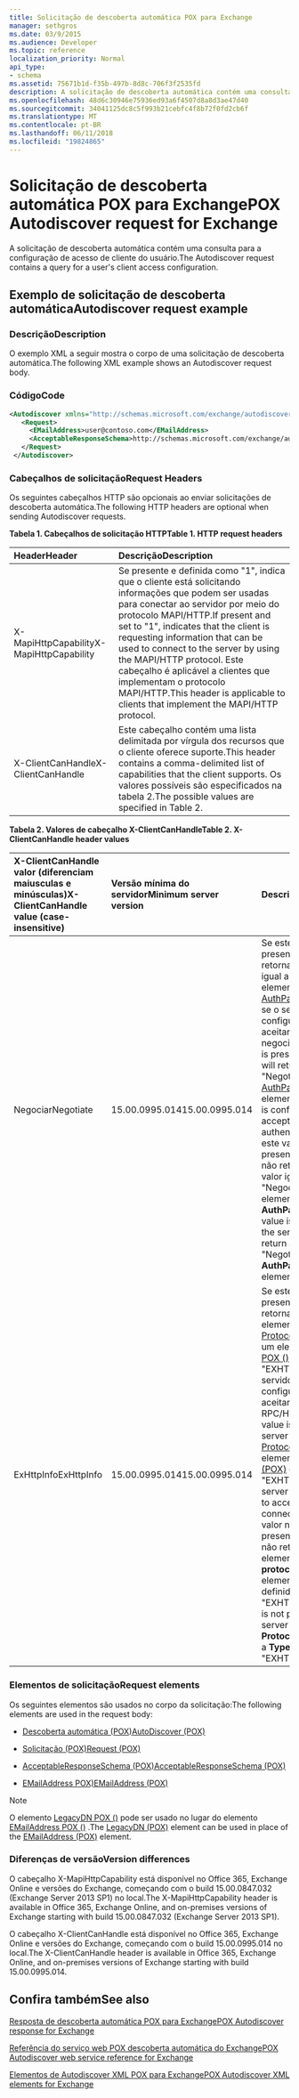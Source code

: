 ```yaml
---
title: Solicitação de descoberta automática POX para Exchange
manager: sethgros
ms.date: 03/9/2015
ms.audience: Developer
ms.topic: reference
localization_priority: Normal
api_type:
- schema
ms.assetid: 75671b1d-f35b-497b-8d8c-706f3f2535fd
description: A solicitação de descoberta automática contém uma consulta para a configuração de acesso de cliente do usuário.
ms.openlocfilehash: 48d6c30946e75936ed93a6f4507d8a8d3ae47d40
ms.sourcegitcommit: 34041125dc8c5f993b21cebfc4f8b72f0fd2cb6f
ms.translationtype: MT
ms.contentlocale: pt-BR
ms.lasthandoff: 06/11/2018
ms.locfileid: "19824865"
---
```

# <a name="pox-autodiscover-request-for-exchange"></a><span data-ttu-id="bfba9-103">Solicitação de descoberta automática POX para Exchange</span><span class="sxs-lookup"><span data-stu-id="bfba9-103">POX Autodiscover request for Exchange</span></span>

<span data-ttu-id="bfba9-104">A solicitação de descoberta automática contém uma consulta para a configuração de acesso de cliente do usuário.</span><span class="sxs-lookup"><span data-stu-id="bfba9-104">The Autodiscover request contains a query for a user's client access configuration.</span></span>
  
## <a name="autodiscover-request-example"></a><span data-ttu-id="bfba9-105">Exemplo de solicitação de descoberta automática</span><span class="sxs-lookup"><span data-stu-id="bfba9-105">Autodiscover request example</span></span>

### <a name="description"></a><span data-ttu-id="bfba9-106">Descrição</span><span class="sxs-lookup"><span data-stu-id="bfba9-106">Description</span></span>

<span data-ttu-id="bfba9-107">O exemplo XML a seguir mostra o corpo de uma solicitação de descoberta automática.</span><span class="sxs-lookup"><span data-stu-id="bfba9-107">The following XML example shows an Autodiscover request body.</span></span>
  
### <a name="code"></a><span data-ttu-id="bfba9-108">Código</span><span class="sxs-lookup"><span data-stu-id="bfba9-108">Code</span></span>

```XML
<Autodiscover xmlns="http://schemas.microsoft.com/exchange/autodiscover/outlook/requestschema/2006">
   <Request>
     <EMailAddress>user@contoso.com</EMailAddress>
     <AcceptableResponseSchema>http://schemas.microsoft.com/exchange/autodiscover/outlook/responseschema/2006a</AcceptableResponseSchema>
   </Request>
 </Autodiscover>
```

### <a name="request-headers"></a><span data-ttu-id="bfba9-109">Cabeçalhos de solicitação</span><span class="sxs-lookup"><span data-stu-id="bfba9-109">Request Headers</span></span>

<span data-ttu-id="bfba9-110">Os seguintes cabeçalhos HTTP são opcionais ao enviar solicitações de descoberta automática.</span><span class="sxs-lookup"><span data-stu-id="bfba9-110">The following HTTP headers are optional when sending Autodiscover requests.</span></span>
  
<span data-ttu-id="bfba9-111">**Tabela 1. Cabeçalhos de solicitação HTTP**</span><span class="sxs-lookup"><span data-stu-id="bfba9-111">**Table 1. HTTP request headers**</span></span>

|<span data-ttu-id="bfba9-112">**Header**</span><span class="sxs-lookup"><span data-stu-id="bfba9-112">**Header**</span></span>|<span data-ttu-id="bfba9-113">**Descrição**</span><span class="sxs-lookup"><span data-stu-id="bfba9-113">**Description**</span></span>|
|:-----|:-----|
|<span data-ttu-id="bfba9-114">X-MapiHttpCapability</span><span class="sxs-lookup"><span data-stu-id="bfba9-114">X-MapiHttpCapability</span></span>  <br/> |<span data-ttu-id="bfba9-115">Se presente e definida como "1", indica que o cliente está solicitando informações que podem ser usadas para conectar ao servidor por meio do protocolo MAPI/HTTP.</span><span class="sxs-lookup"><span data-stu-id="bfba9-115">If present and set to "1", indicates that the client is requesting information that can be used to connect to the server by using the MAPI/HTTP protocol.</span></span> <span data-ttu-id="bfba9-116">Este cabeçalho é aplicável a clientes que implementam o protocolo MAPI/HTTP.</span><span class="sxs-lookup"><span data-stu-id="bfba9-116">This header is applicable to clients that implement the MAPI/HTTP protocol.</span></span>  <br/> |
|<span data-ttu-id="bfba9-117">X-ClientCanHandle</span><span class="sxs-lookup"><span data-stu-id="bfba9-117">X-ClientCanHandle</span></span>  <br/> |<span data-ttu-id="bfba9-118">Este cabeçalho contém uma lista delimitada por vírgula dos recursos que o cliente oferece suporte.</span><span class="sxs-lookup"><span data-stu-id="bfba9-118">This header contains a comma-delimited list of capabilities that the client supports.</span></span> <span data-ttu-id="bfba9-119">Os valores possíveis são especificados na tabela 2.</span><span class="sxs-lookup"><span data-stu-id="bfba9-119">The possible values are specified in Table 2.</span></span>  <br/> |
   
<span data-ttu-id="bfba9-120">**Tabela 2. Valores de cabeçalho X-ClientCanHandle**</span><span class="sxs-lookup"><span data-stu-id="bfba9-120">**Table 2. X-ClientCanHandle header values**</span></span>

|<span data-ttu-id="bfba9-121">**X-ClientCanHandle valor (diferenciam maiusculas e minúsculas)**</span><span class="sxs-lookup"><span data-stu-id="bfba9-121">**X-ClientCanHandle value (case-insensitive)**</span></span>|<span data-ttu-id="bfba9-122">**Versão mínima do servidor**</span><span class="sxs-lookup"><span data-stu-id="bfba9-122">**Minimum server version**</span></span>|<span data-ttu-id="bfba9-123">**Descrição**</span><span class="sxs-lookup"><span data-stu-id="bfba9-123">**Description**</span></span>|
|:-----|:-----|:-----|
|<span data-ttu-id="bfba9-124">Negociar</span><span class="sxs-lookup"><span data-stu-id="bfba9-124">Negotiate</span></span>  <br/> |<span data-ttu-id="bfba9-125">15.00.0995.014</span><span class="sxs-lookup"><span data-stu-id="bfba9-125">15.00.0995.014</span></span>  <br/> |<span data-ttu-id="bfba9-126">Se este valor estiver presente, o servidor retornará um valor igual a "Negociar" no elemento [AuthPackage (POX)](authpackage-pox.md) se o servidor está configurado para aceitar a autenticação negociar.</span><span class="sxs-lookup"><span data-stu-id="bfba9-126">If this value is present, the server will return a value of "Negotiate" in the [AuthPackage (POX)](authpackage-pox.md) element if the server is configured to accept Negotiate authentication.</span></span> <span data-ttu-id="bfba9-127">Se este valor não estiver presente, o servidor não retornará um valor igual a "Negociar" no elemento **AuthPackage** .</span><span class="sxs-lookup"><span data-stu-id="bfba9-127">If this value is not present, the server will not return a value of "Negotiate" in the **AuthPackage** element.</span></span>  <br/> |
|<span data-ttu-id="bfba9-128">ExHttpInfo</span><span class="sxs-lookup"><span data-stu-id="bfba9-128">ExHttpInfo</span></span>  <br/> |<span data-ttu-id="bfba9-129">15.00.0995.014</span><span class="sxs-lookup"><span data-stu-id="bfba9-129">15.00.0995.014</span></span>  <br/> |<span data-ttu-id="bfba9-130">Se este valor estiver presente, o servidor retornará um elemento de [Protocolo POX ()](protocol-pox.md) com um elemento de [Tipo POX ()](type-pox.md) definido como "EXHTTP" se o servidor está configurado para aceitar conexões de RPC/HTTP.</span><span class="sxs-lookup"><span data-stu-id="bfba9-130">If this value is present, the server will return a [Protocol (POX)](protocol-pox.md) element with a [Type (POX)](type-pox.md) element set to "EXHTTP" if the server is configured to accept RPC/HTTP connections.</span></span> <span data-ttu-id="bfba9-131">Se este valor não estiver presente, o servidor não retornará um elemento de **protocolo** com um elemento de **tipo** definido como "EXHTTP".</span><span class="sxs-lookup"><span data-stu-id="bfba9-131">If this value is not present, the server will not return a **Protocol** element with a **Type** element set to "EXHTTP".</span></span>  <br/> |
   
### <a name="request-elements"></a><span data-ttu-id="bfba9-132">Elementos de solicitação</span><span class="sxs-lookup"><span data-stu-id="bfba9-132">Request elements</span></span>

<span data-ttu-id="bfba9-133">Os seguintes elementos são usados no corpo da solicitação:</span><span class="sxs-lookup"><span data-stu-id="bfba9-133">The following elements are used in the request body:</span></span>
  
- [<span data-ttu-id="bfba9-134">Descoberta automática (POX)</span><span class="sxs-lookup"><span data-stu-id="bfba9-134">AutoDiscover (POX)</span></span>](autodiscover-pox.md)
    
- [<span data-ttu-id="bfba9-135">Solicitação (POX)</span><span class="sxs-lookup"><span data-stu-id="bfba9-135">Request (POX)</span></span>](request-pox.md)
    
- [<span data-ttu-id="bfba9-136">AcceptableResponseSchema (POX)</span><span class="sxs-lookup"><span data-stu-id="bfba9-136">AcceptableResponseSchema (POX)</span></span>](acceptableresponseschema-pox.md)
    
- [<span data-ttu-id="bfba9-137">EMailAddress POX)</span><span class="sxs-lookup"><span data-stu-id="bfba9-137">EMailAddress (POX)</span></span>](emailaddress-pox.md)
    
> [!NOTE]
> <span data-ttu-id="bfba9-138">O elemento [LegacyDN POX ()](legacydn-pox.md) pode ser usado no lugar do elemento [EMailAddress POX ()](emailaddress-pox.md) .</span><span class="sxs-lookup"><span data-stu-id="bfba9-138">The [LegacyDN (POX)](legacydn-pox.md) element can be used in place of the [EMailAddress (POX)](emailaddress-pox.md) element.</span></span> 
  
### <a name="version-differences"></a><span data-ttu-id="bfba9-139">Diferenças de versão</span><span class="sxs-lookup"><span data-stu-id="bfba9-139">Version differences</span></span>

<span data-ttu-id="bfba9-140">O cabeçalho X-MapiHttpCapability está disponível no Office 365, Exchange Online e versões do Exchange, começando com o build 15.00.0847.032 (Exchange Server 2013 SP1) no local.</span><span class="sxs-lookup"><span data-stu-id="bfba9-140">The X-MapiHttpCapability header is available in Office 365, Exchange Online, and on-premises versions of Exchange starting with build 15.00.0847.032 (Exchange Server 2013 SP1).</span></span>
  
<span data-ttu-id="bfba9-141">O cabeçalho X-ClientCanHandle está disponível no Office 365, Exchange Online e versões do Exchange, começando com o build 15.00.0995.014 no local.</span><span class="sxs-lookup"><span data-stu-id="bfba9-141">The X-ClientCanHandle header is available in Office 365, Exchange Online, and on-premises versions of Exchange starting with build 15.00.0995.014.</span></span>
  
## <a name="see-also"></a><span data-ttu-id="bfba9-142">Confira também</span><span class="sxs-lookup"><span data-stu-id="bfba9-142">See also</span></span>



[<span data-ttu-id="bfba9-143">Resposta de descoberta automática POX para Exchange</span><span class="sxs-lookup"><span data-stu-id="bfba9-143">POX Autodiscover response for Exchange</span></span>](pox-autodiscover-response-for-exchange.md)


[<span data-ttu-id="bfba9-144">Referência do serviço web POX descoberta automática do Exchange</span><span class="sxs-lookup"><span data-stu-id="bfba9-144">POX Autodiscover web service reference for Exchange</span></span>](pox-autodiscover-web-service-reference-for-exchange.md)
  
[<span data-ttu-id="bfba9-145">Elementos de Autodiscover XML POX para Exchange</span><span class="sxs-lookup"><span data-stu-id="bfba9-145">POX Autodiscover XML elements for Exchange</span></span>](pox-autodiscover-xml-elements-for-exchange.md)

